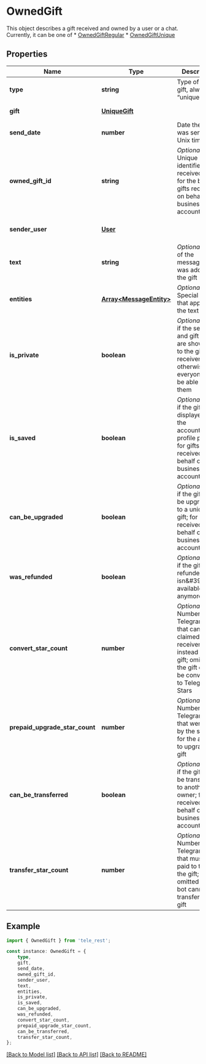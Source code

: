 # OwnedGift

This object describes a gift received and owned by a user or a chat. Currently, it can be one of  * [OwnedGiftRegular](https://core.telegram.org/bots/api/#ownedgiftregular) * [OwnedGiftUnique](https://core.telegram.org/bots/api/#ownedgiftunique)

## Properties

Name | Type | Description | Notes
------------ | ------------- | ------------- | -------------
**type** | **string** | Type of the gift, always “unique” | [default to 'unique']
**gift** | [**UniqueGift**](UniqueGift.md) |  | [default to undefined]
**send_date** | **number** | Date the gift was sent in Unix time | [default to undefined]
**owned_gift_id** | **string** | *Optional*. Unique identifier of the received gift for the bot; for gifts received on behalf of business accounts only | [optional] [default to undefined]
**sender_user** | [**User**](User.md) |  | [optional] [default to undefined]
**text** | **string** | *Optional*. Text of the message that was added to the gift | [optional] [default to undefined]
**entities** | [**Array&lt;MessageEntity&gt;**](MessageEntity.md) | *Optional*. Special entities that appear in the text | [optional] [default to undefined]
**is_private** | **boolean** | *Optional*. True, if the sender and gift text are shown only to the gift receiver; otherwise, everyone will be able to see them | [optional] [default to true]
**is_saved** | **boolean** | *Optional*. True, if the gift is displayed on the account\&#39;s profile page; for gifts received on behalf of business accounts only | [optional] [default to true]
**can_be_upgraded** | **boolean** | *Optional*. True, if the gift can be upgraded to a unique gift; for gifts received on behalf of business accounts only | [optional] [default to true]
**was_refunded** | **boolean** | *Optional*. True, if the gift was refunded and isn\&#39;t available anymore | [optional] [default to true]
**convert_star_count** | **number** | *Optional*. Number of Telegram Stars that can be claimed by the receiver instead of the gift; omitted if the gift cannot be converted to Telegram Stars | [optional] [default to undefined]
**prepaid_upgrade_star_count** | **number** | *Optional*. Number of Telegram Stars that were paid by the sender for the ability to upgrade the gift | [optional] [default to undefined]
**can_be_transferred** | **boolean** | *Optional*. True, if the gift can be transferred to another owner; for gifts received on behalf of business accounts only | [optional] [default to true]
**transfer_star_count** | **number** | *Optional*. Number of Telegram Stars that must be paid to transfer the gift; omitted if the bot cannot transfer the gift | [optional] [default to undefined]

## Example

```typescript
import { OwnedGift } from 'tele_rest';

const instance: OwnedGift = {
    type,
    gift,
    send_date,
    owned_gift_id,
    sender_user,
    text,
    entities,
    is_private,
    is_saved,
    can_be_upgraded,
    was_refunded,
    convert_star_count,
    prepaid_upgrade_star_count,
    can_be_transferred,
    transfer_star_count,
};
```

[[Back to Model list]](../README.md#documentation-for-models) [[Back to API list]](../README.md#documentation-for-api-endpoints) [[Back to README]](../README.md)
